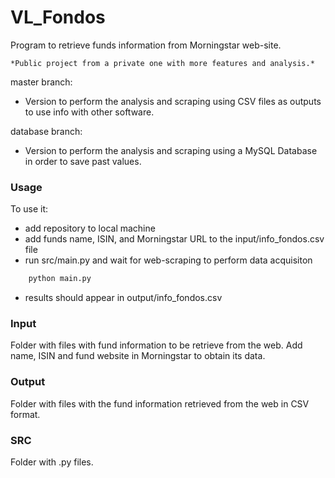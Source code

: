 # VL_Fondos

Program to retrieve funds information from Morningstar web-site. 

    *Public project from a private one with more features and analysis.* 

master branch: 
- Version to perform the analysis and scraping using CSV files as outputs to use info with other software.

database branch: 
- Version to perform the analysis and scraping using a MySQL Database in order to save past values. 

### Usage

To use it: 
- add repository to local machine
- add funds name, ISIN, and Morningstar URL to the input/info_fondos.csv file
- run src/main.py and wait for web-scraping to perform data acquisiton

```python
    python main.py 
````

- results should appear in output/info_fondos.csv

### Input

Folder with files with fund information to be retrieve from the web. 
Add name, ISIN and fund website in Morningstar to obtain its data. 

### Output

Folder with files with the fund information retrieved from the web in CSV format. 

### SRC 

Folder with .py files.
